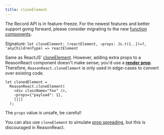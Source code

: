 ```yaml
---
title: cloneElement
---
```


<aside class="warning">
The Record API is in feature-freeze. For the newest features and better support going forward, please consider migrating to the new <a href="https://reasonml.github.io/reason-react/docs/en/components">function components</a>.
</aside>

Signature: `let cloneElement: (reactElement, ~props: Js.t({..})=?, 'anyChildrenType) => reactElement`

Same as ReactJS' [cloneElement](https://reactjs.org/docs/react-api.html#cloneelement). However, adding extra props to a ReasonReact component doesn't make sense; you'd use a [**render prop**](https://reactjs.org/docs/render-props.html). Therefore, `ReasonReact.cloneElement` is only used in edge-cases to convert over existing code.

```reason
let clonedElement =
  ReasonReact.cloneElement(
    <div className="foo" />,
    ~props={"payload": 1},
    [||]
  );
```

The `props` value is unsafe, be careful!

You can also use `cloneElement` to simulate [prop spreading](props-spread.md), but this is discouraged in ReasonReact.
